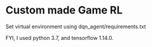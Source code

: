 # Custom made Game RL

Set virtual environment using dqn_agent/requirements.txt

FYI, I used python 3.7, and tensorflow 1.14.0.
